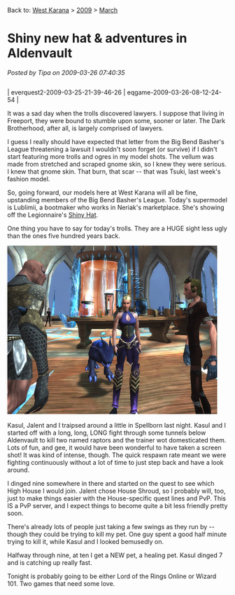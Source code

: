 Back to: [West Karana](/posts/westkarana.md) > [2009](/posts/2009/westkarana.md) > [March](./westkarana.md)
# Shiny new hat & adventures in Aldenvault

*Posted by Tipa on 2009-03-26 07:40:35*



|  |  |
| --- | --- |
| 
everquest2-2009-03-25-21-39-46-26
 | 
eqgame-2009-03-26-08-12-24-54
 |



It was a sad day when the trolls discovered lawyers. I suppose that living in Freeport, they were bound to stumble upon some, sooner or later. The Dark Brotherhood, after all, is largely comprised of lawyers. 

I guess I really should have expected that letter from the Big Bend Basher's League threatening a lawsuit I wouldn't soon forget (or survive) if I didn't start featuring more trolls and ogres in my model shots. The vellum was made from stretched and scraped gnome skin, so I knew they were serious. I knew that gnome skin. That burn, that scar -- that was Tsuki, last week's fashion model.

So, going forward, our models here at West Karana will all be fine, upstanding members of the Big Bend Basher's League. Today's supermodel is Lublimii, a bootmaker who works in Neriak's marketplace. She's showing off the Legionnaire's [Shiny Hat](http://www.fireflywiki.org/Firefly/SerenityPilot).

One thing you have to say for today's trolls. They are a HUGE sight less ugly than the ones five hundred years back.

![sb_client-2009-03-26-07-37-28-83](../../../uploads/2009/03/sb_client-2009-03-26-07-37-28-83.jpg "sb_client-2009-03-26-07-37-28-83")

Kasul, Jalent and I traipsed around a little in Spellborn last night. Kasul and I started off with a long, long, LONG fight through some tunnels below Aldenvault to kill two named raptors and the trainer wot domesticated them. Lots of fun, and gee, it would have been wonderful to have taken a screen shot! It was kind of intense, though. The quick respawn rate meant we were fighting continuously without a lot of time to just step back and have a look around.

I dinged nine somewhere in there and started on the quest to see which High House I would join. Jalent chose House Shroud, so I probably will, too, just to make things easier with the House-specific quest lines and PvP. This IS a PvP server, and I expect things to become quite a bit less friendly pretty soon. 

There's already lots of people just taking a few swings as they run by -- though they could be trying to kill my pet. One guy spent a good half minute trying to kill it, while Kasul and I looked bemusedly on.

Halfway through nine, at ten I get a NEW pet, a healing pet. Kasul dinged 7 and is catching up really fast.

Tonight is probably going to be either Lord of the Rings Online or Wizard 101. Two games that need some love.

